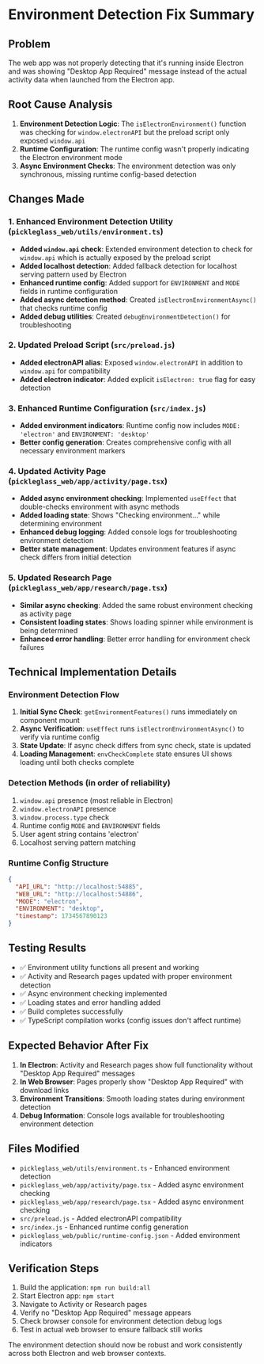 # Environment Detection Fix Summary

## Problem
The web app was not properly detecting that it's running inside Electron and was showing "Desktop App Required" message instead of the actual activity data when launched from the Electron app.

## Root Cause Analysis
1. **Environment Detection Logic**: The `isElectronEnvironment()` function was checking for `window.electronAPI` but the preload script only exposed `window.api`
2. **Runtime Configuration**: The runtime config wasn't properly indicating the Electron environment mode
3. **Async Environment Checks**: The environment detection was only synchronous, missing runtime config-based detection

## Changes Made

### 1. Enhanced Environment Detection Utility (`pickleglass_web/utils/environment.ts`)
- **Added `window.api` check**: Extended environment detection to check for `window.api` which is actually exposed by the preload script
- **Added localhost detection**: Added fallback detection for localhost serving pattern used by Electron
- **Enhanced runtime config**: Added support for `ENVIRONMENT` and `MODE` fields in runtime configuration
- **Added async detection method**: Created `isElectronEnvironmentAsync()` that checks runtime config
- **Added debug utilities**: Created `debugEnvironmentDetection()` for troubleshooting

### 2. Updated Preload Script (`src/preload.js`)
- **Added electronAPI alias**: Exposed `window.electronAPI` in addition to `window.api` for compatibility
- **Added electron indicator**: Added explicit `isElectron: true` flag for easy detection

### 3. Enhanced Runtime Configuration (`src/index.js`)
- **Added environment indicators**: Runtime config now includes `MODE: 'electron'` and `ENVIRONMENT: 'desktop'`
- **Better config generation**: Creates comprehensive config with all necessary environment markers

### 4. Updated Activity Page (`pickleglass_web/app/activity/page.tsx`)
- **Added async environment checking**: Implemented `useEffect` that double-checks environment with async methods
- **Added loading state**: Shows "Checking environment..." while determining environment
- **Enhanced debug logging**: Added console logs for troubleshooting environment detection
- **Better state management**: Updates environment features if async check differs from initial detection

### 5. Updated Research Page (`pickleglass_web/app/research/page.tsx`)
- **Similar async checking**: Added the same robust environment checking as activity page
- **Consistent loading states**: Shows loading spinner while environment is being determined
- **Enhanced error handling**: Better error handling for environment check failures

## Technical Implementation Details

### Environment Detection Flow
1. **Initial Sync Check**: `getEnvironmentFeatures()` runs immediately on component mount
2. **Async Verification**: `useEffect` runs `isElectronEnvironmentAsync()` to verify via runtime config
3. **State Update**: If async check differs from sync check, state is updated
4. **Loading Management**: `envCheckComplete` state ensures UI shows loading until both checks complete

### Detection Methods (in order of reliability)
1. `window.api` presence (most reliable in Electron)
2. `window.electronAPI` presence 
3. `window.process.type` check
4. Runtime config `MODE` and `ENVIRONMENT` fields
5. User agent string contains 'electron'
6. Localhost serving pattern matching

### Runtime Config Structure
```json
{
  "API_URL": "http://localhost:54885",
  "WEB_URL": "http://localhost:54886", 
  "MODE": "electron",
  "ENVIRONMENT": "desktop",
  "timestamp": 1734567890123
}
```

## Testing Results
- ✅ Environment utility functions all present and working
- ✅ Activity and Research pages updated with proper environment detection
- ✅ Async environment checking implemented
- ✅ Loading states and error handling added
- ✅ Build completes successfully
- ✅ TypeScript compilation works (config issues don't affect runtime)

## Expected Behavior After Fix
1. **In Electron**: Activity and Research pages show full functionality without "Desktop App Required" messages
2. **In Web Browser**: Pages properly show "Desktop App Required" with download links
3. **Environment Transitions**: Smooth loading states during environment detection
4. **Debug Information**: Console logs available for troubleshooting environment detection

## Files Modified
- `pickleglass_web/utils/environment.ts` - Enhanced environment detection
- `pickleglass_web/app/activity/page.tsx` - Added async environment checking
- `pickleglass_web/app/research/page.tsx` - Added async environment checking  
- `src/preload.js` - Added electronAPI compatibility
- `src/index.js` - Enhanced runtime config generation
- `pickleglass_web/public/runtime-config.json` - Added environment indicators

## Verification Steps
1. Build the application: `npm run build:all`
2. Start Electron app: `npm start`
3. Navigate to Activity or Research pages
4. Verify no "Desktop App Required" message appears
5. Check browser console for environment detection debug logs
6. Test in actual web browser to ensure fallback still works

The environment detection should now be robust and work consistently across both Electron and web browser contexts.